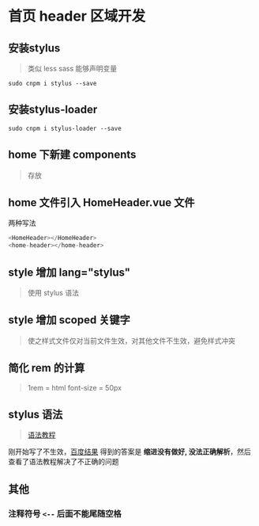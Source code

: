 # 首页 header 区域开发

<!-- 
    iPhone6 2倍图的设计稿

    宽度 750px
    高度 86px

 -->

 ## 安装stylus 

 > 类似 less sass 能够声明变量

```shell
sudo cnpm i stylus --save
```

 ## 安装stylus-loader

```shell
sudo cnpm i stylus-loader --save
```

## home 下新建 components

> 存放

##  home 文件引入 HomeHeader.vue 文件

两种写法

```JavaScript
<HomeHeader></HomeHeader>
<home-header></home-header>
```

## style 增加 lang="stylus"

> 使用 stylus 语法

## style 增加 scoped 关键字

> 使之样式文件仅对当前文件生效，对其他文件不生效，避免样式冲突


## 简化 rem 的计算

> 1rem = html font-size = 50px 


## stylus 语法

> [语法教程](https://stylus.bootcss.com/)

刚开始写了不生效，[百度结果](https://www.imooc.com/wenda/detail/471570?block_id=tuijian_yw) 得到的答案是 **缩进没有做好, 没法正确解析**，然后查看了语法教程解决了不正确的问题 



## 其他

### 注释符号 `<--` 后面不能尾随空格
